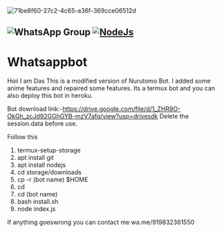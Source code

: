 ![71be8f60-27c2-4c65-a36f-369cce06512d](https://user-images.githubusercontent.com/85019441/131303585-09356425-1894-421c-a93a-ab1124fef278.jpg)

##  ![WhatsApp Group](https://img.shields.io/badge/WhatsApp-25D366?style=for-the-badge&logo=whatsapp&logoColor=white) [![NodeJs](https://img.shields.io/badge/Node.js-43853D?style=for-the-badge&logo=node.js&logoColor=white)](https://nodejs.org/en/)

# Whatsappbot

Hoii I am Das 
This is a modified version of Nurutomo Bot.
I added some anime features and repaired some features.
Its a termux bot and you can also deploy this bot in heroku.

Bot download link:-https://drive.google.com/file/d/1_ZHR9O-OkGh_zcJd92GGhGYB-mzV7afq/view?usp=drivesdk
Delete the session.data before use.

Follow this 
1. termux-setup-storage 
2. apt install git 
3. apt install nodejs 
4. cd storage/downloads 
5. cp -r (bot name) $HOME
6. cd
7. cd (bot name)
8. bash install.sh
9. node index.js

If anything goeswrong you can contact me 
wa.me/919832361550 

